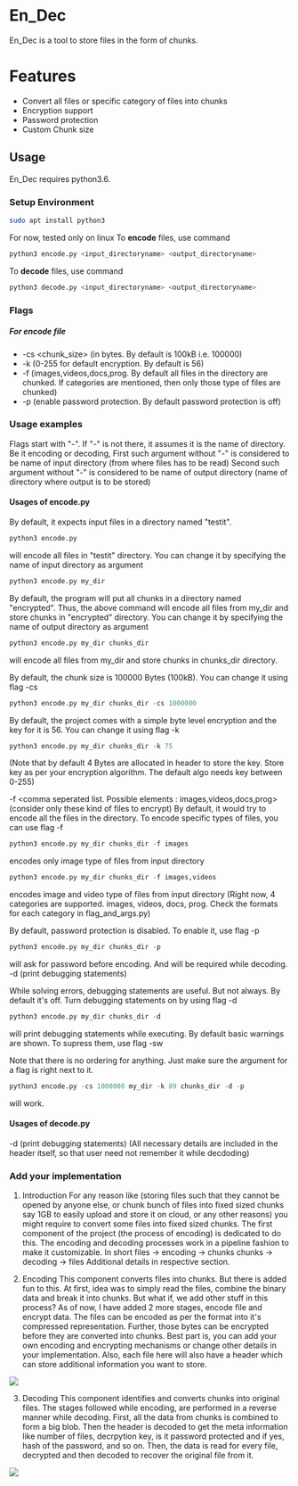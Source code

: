 # En_Dec

En_Dec is a tool to store files in the form of chunks.

# Features

  - Convert all files or specific category of files into chunks
  - Encryption support 
  - Password protection
  - Custom Chunk size

## Usage
En_Dec requires python3.6.
### Setup Environment
```sh
sudo apt install python3
````
For now, tested only on linux 
To **encode** files, use command 
```python
python3 encode.py <input_directoryname> <output_directoryname>
```
To **decode** files, use command
```python
python3 decode.py <input_directoryname> <output_directoryname>
```
### Flags
##### For encode file
* -cs <chunk_size> (in bytes. By default is 100kB i.e. 100000)
* -k <key> (0-255 for default encryption. By default is 56)
* -f <categories> (images,videos,docs,prog. By default all files in the directory are chunked. If categories are mentioned, then only those type of files are chunked)
* -p (enable password protection. By default password protection is off)

### Usage examples
Flags start with "-". If "-" is not there, it assumes it is the name of directory. 
Be it encoding or decoding, 
First such argument without "-" is considered to be name of input directory (from where files has to be read)
Second such argument without "-" is considered to be name of output directory (name of directory where output is to be stored)

#### Usages of encode.py
By default, it expects input files in a directory named "testit". 
```python
python3 encode.py 
```
will encode all files in "testit" directory. 
You can change it by specifying the name of input directory as argument 
```python
python3 encode.py my_dir
```
By default, the program will put all chunks in a directory named "encrypted". 
Thus, the above command will encode all files from my_dir and store chunks in "encrypted" directory.
You can change it by specifying the name of output directory as argument 
```python
python3 encode.py my_dir chunks_dir
```
will encode all files from my_dir and store chunks in chunks_dir directory.

By default, the chunk size is 100000 Bytes (100kB). You can change it using flag -cs
```python
python3 encode.py my_dir chunks_dir -cs 1000000
```

By default, the project comes with a simple byte level encryption and the key for it is 56. You can change it using flag -k
```python
python3 encode.py my_dir chunks_dir -k 75  
```
(Note that by default 4 Bytes are allocated in header to store the key. Store key as per your encryption algorithm. The default algo needs key between 0-255)

-f  <comma seperated list. Possible elements : images,videos,docs,prog> (consider only these kind of files to encrypt)
By default, it would try to encode all the files in the directory. To encode specific types of files, you can use flag -f
```python
python3 encode.py my_dir chunks_dir -f images 
```
encodes only image type of files from input directory
```python
python3 encode.py my_dir chunks_dir -f images,videos
```
encodes image and video type of files from input directory
(Right now, 4 categories are supported. images, videos, docs, prog. Check the formats for each category in flag_and_args.py)

By default, password protection is disabled. To enable it, use flag -p
```python
python3 encode.py my_dir chunks_dir -p
```
will ask for password before encoding. And will be required while decoding.
-d  (print debugging statements)

While solving errors, debugging statements are useful. But not always. By default it's off. Turn debugging statements on by using flag -d
```python
python3 encode.py my_dir chunks_dir -d
```
will print debugging statements while executing.
By default basic warnings are shown. To supress them, use flag -sw

Note that there is no ordering for anything. Just make sure the argument for a flag is right next to it. 
```python
python3 encode.py -cs 1000000 my_dir -k 89 chunks_dir -d -p
```
will work.

#### Usages of decode.py
-d  (print debugging statements)
(All necessary details are included in the header itself, so that user need not remember it while decdoding)
### Add your implementation

1. Introduction
For any reason like (storing files such that they cannot be opened by anyone else, or chunk bunch of files into fixed sized chunks say 1GB to easily upload and store it on cloud, or any other reasons) you might require to convert some files into fixed sized chunks. The first component of the project (the process of encoding) is dedicated to do this. The encoding and decoding processes work in a pipeline fashion to make it customizable. In short 
files -> encoding -> chunks
chunks -> decoding -> files
Additional details in respective section.

2. Encoding 
This component converts files into chunks. But there is added fun to this. 
At first, idea was to simply read the files, combine the binary data and break it into chunks. But what if, we add other stuff in this process? As of now, I have added 2 more stages, encode file and encrypt data. The files can be encoded as per the format into it's compressed representation. Further, those bytes can be encrypted before they are converted into chunks. Best part is, you can add your own encoding and encrypting mechanisms or change other details in your implementation. Also, each file here will also have a header which can store additional information you want to store.


![](Endec_encode.png)

3. Decoding
This component identifies and converts chunks into original files.
The stages followed while encoding, are performed in a reverse manner while decoding. First, all the data from chunks is combined to form a big blob. Then the header is decoded to get the meta information like number of files, decrpytion key, is it password protected and if yes, hash of the password, and so on. Then, the data is read for every file, decrypted and then decoded to recover the original file from it. 


![](Endec_decode.png)

[//]: # 
   [git-repo-url]: <https://github.com/gaurav-kc/Enc_dec.git>

